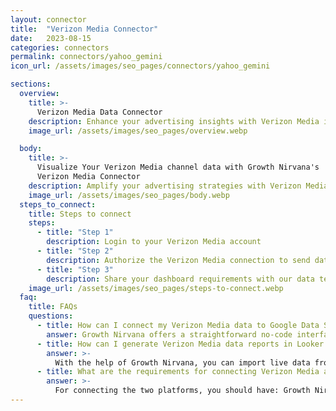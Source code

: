 ```yaml
---
layout: connector
title:  "Verizon Media Connector"
date:   2023-08-15
categories: connectors
permalink: connectors/yahoo_gemini
icon_url: /assets/images/seo_pages/connectors/yahoo_gemini

sections:
  overview:
    title: >-
      Verizon Media Data Connector
    description: Enhance your advertising insights with Verizon Media integration. Seamlessly merge advertising performance data from Verizon Media with Looker Studio's analytical capabilities, unlocking insights that shape ad strategies, audience engagement, and campaign success.
    image_url: /assets/images/seo_pages/overview.webp

  body:
    title: >-
      Visualize Your Verizon Media channel data with Growth Nirvana's
      Verizon Media Connector
    description: Amplify your advertising strategies with Verizon Media insights integrated into Looker Studio.
    image_url: /assets/images/seo_pages/body.webp
  steps_to_connect:
    title: Steps to connect
    steps:
      - title: "Step 1"
        description: Login to your Verizon Media account
      - title: "Step 2"
        description: Authorize the Verizon Media connection to send data to Growth Nirvana
      - title: "Step 3"
        description: Share your dashboard requirements with our data team. We will build the report for you.
    image_url: /assets/images/seo_pages/steps-to-connect.webp
  faq:
    title: FAQs
    questions:
      - title: How can I connect my Verizon Media data to Google Data Studio/Looker Studio?
        answer: Growth Nirvana offers a straightforward no-code interface to connect to Verizon Media data sources.
      - title: How can I generate Verizon Media data reports in Looker Studio?
        answer: >-
          With the help of Growth Nirvana, you can import live data from Verizon Media into Looker Studio. These data can be viewed in charts, tables, and dashboards to generate branded reports that can be shared instantly.
      - title: What are the requirements for connecting Verizon Media and Looker Studio?
        answer: >-
          For connecting the two platforms, you should have: Growth Nirvana Account and Verizon Media Ads Account
---
```

